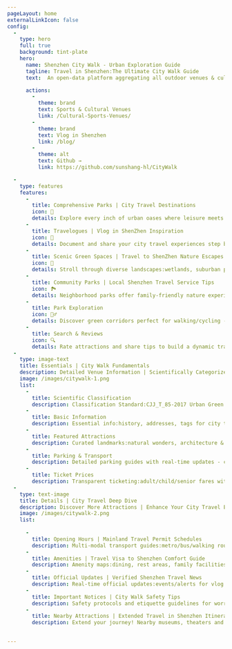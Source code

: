 ```yaml
---
pageLayout: home
externalLinkIcon: false
config:
  -
    type: hero
    full: true
    background: tint-plate
    hero:
      name: Shenzhen City Walk - Urban Exploration Guide
      tagline: Travel in Shenzhen:The Ultimate City Walk Guide
      text:  An open-data platform aggregating all outdoor venues & cultural sites in Shenzhen. Discover urban nature and cultural landmarks to plan personalized travel to Shenzhen adventures. As an open-source project, we invite community collaboration to experience Shenzhen's vibrant energy together!

      actions:
        -
          theme: brand
          text: Sports & Cultural Venues
          link: /Cultural-Sports-Venues/
        -
          theme: brand
          text: Vlog in Shenzhen
          link: /blog/
        -
          theme: alt
          text: Github →
          link: https://github.com/sunshang-hl/CityWalk

  -
    type: features
    features:
      -
        title: Comprehensive Parks | City Travel Destinations
        icon: 🌳
        details: Explore every inch of urban oases where leisure meets nature - perfect for vlog in Shenzhen moments!
      -
        title: Travelogues | Vlog in ShenZhen Inspiration
        icon: 📖
        details: Document and share your city travel experiences step by step.
      -
        title: Scenic Green Spaces | Travel to ShenZhen Nature Escapes
        icon: 🌿
        details: Stroll through diverse landscapes:wetlands, suburban parks to forest reserves - your travel visa to Shenzhen unlocks these urban escapes.
      -
        title: Community Parks | Local Shenzhen Travel Service Tips
        icon: 🏞️
        details: Neighborhood parks offer family-friendly nature experiences - essential for Shenzhen travel service recommendations.
      -
        title: Park Exploration
        icon: 🚶‍♂️
        details: Discover green corridors perfect for walking/cycling - hidden gems for mainland travel permit holders.
      -
        title: Search & Reviews
        icon: 🔍
        details: Rate attractions and share tips to build a dynamic travel in Shenzhen community.
  -
    type: image-text
    title: Essentials | City Walk Fundamentals
    description: Detailed Venue Information | Scientifically Categorized Park Profiles for Travel in Shenzhen Planning
    image: /images/citywalk-1.png
    list:
      -
        title: Scientific Classification
        description: Classification Standard:CJJ_T_85-2017 Urban Green Space Criteria
      -
        title: Basic Information 
        description: Essential info:history, addresses, tags for city travel planning.
      -
        title: Featured Attractions 
        description: Curated landmarks:natural wonders, architecture & heritage sites for immersive travel to Shenzhen experiences.
      -
        title: Parking & Transport 
        description: Detailed parking guides with real-time updates - crucial for Shenzhen travel service logistics.
      -
        title: Ticket Prices 
        description: Transparent ticketing:adult/child/senior fares with event-day notices.
  -
    type: text-image
    title: Details | City Travel Deep Dive
    description: Discover More Attractions | Enhance Your City Travel Experience with Insider Tips
    image: /images/citywalk-2.png
    list:
      
      -
        title: Opening Hours | Mainland Travel Permit Schedules
        description: Multi-modal transport guides:metro/bus/walking routes for mainland travel permit users.
      -
        title: Amenities | Travel Visa to Shenzhen Comfort Guide
        description: Amenity maps:dining, rest areas, family facilities for travel in Shenzhen comfort.
      -
        title: Official Updates | Verified Shenzhen Travel News
        description: Real-time official updates:events/alerts for vlog in Shenzhen creators.
      -
        title: Important Notices | City Walk Safety Tips
        description: Safety protocols and etiquette guidelines for worry-free city travel.
      -
        title: Nearby Attractions | Extended Travel in Shenzhen Itineraries
        description: Extend your journey! Nearby museums, theaters and cultural venues for enriched travel visa to Shenzhen experiences.
  

---
```




